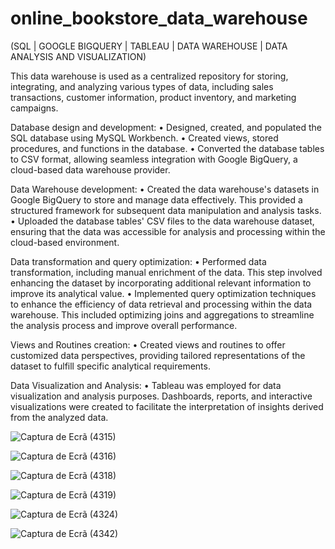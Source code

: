 # online_bookstore_data_warehouse
(SQL | GOOGLE BIGQUERY | TABLEAU | DATA WAREHOUSE | DATA ANALYSIS AND VISUALIZATION)

This data warehouse is used as a centralized repository for storing, integrating, and analyzing various types of data, including sales transactions, customer information, product inventory, and marketing campaigns.

Database design and development:
• Designed, created, and populated the SQL database using MySQL Workbench.
• Created views, stored procedures, and functions in the database.
• Converted the database tables to CSV format, allowing seamless integration with Google BigQuery, a cloud-based data warehouse provider.

Data Warehouse development:
• Created the data warehouse's datasets in Google BigQuery to store and manage data effectively. This provided a structured framework for subsequent data manipulation and analysis tasks.
• Uploaded the database tables' CSV files to the data warehouse dataset, ensuring that the data was accessible for analysis and processing within the cloud-based environment.

Data transformation and query optimization:
• Performed data transformation, including manual enrichment of the data. This step involved enhancing the dataset by incorporating additional relevant information to improve its analytical value.
• Implemented query optimization techniques to enhance the efficiency of data retrieval and processing within the data warehouse. This included optimizing joins and aggregations to streamline the analysis process and improve overall performance.

Views and Routines creation:
• Created views and routines to offer customized data perspectives, providing tailored representations of the dataset to fulfill specific analytical requirements.

Data Visualization and Analysis:
• Tableau was employed for data visualization and analysis purposes. Dashboards, reports, and interactive visualizations were created to facilitate the interpretation of insights derived from the analyzed data.

![Captura de Ecrã (4315)](https://github.com/jose-ambrosioo/online_bookstore_data_warehouse/assets/59221796/0b563b5b-fd9c-457c-905a-4e60f0af0e55)

![Captura de Ecrã (4316)](https://github.com/jose-ambrosioo/online_bookstore_data_warehouse/assets/59221796/0582c5e8-f85b-48ab-b8e2-7a1c84ba3f77)

![Captura de Ecrã (4318)](https://github.com/jose-ambrosioo/online_bookstore_data_warehouse/assets/59221796/b9012b87-a98d-4264-a756-0f922050fb5c)

![Captura de Ecrã (4319)](https://github.com/jose-ambrosioo/online_bookstore_data_warehouse/assets/59221796/3f4c7081-6639-48d6-82fa-780caaf49a38)

![Captura de Ecrã (4324)](https://github.com/jose-ambrosioo/online_bookstore_data_warehouse/assets/59221796/df25a04a-a56d-4ab9-bb6f-f74b7f7cc91e)

![Captura de Ecrã (4342)](https://github.com/jose-ambrosioo/online_bookstore_data_warehouse/assets/59221796/b5a0ea83-747a-4097-ae18-9e7c533ca271)



